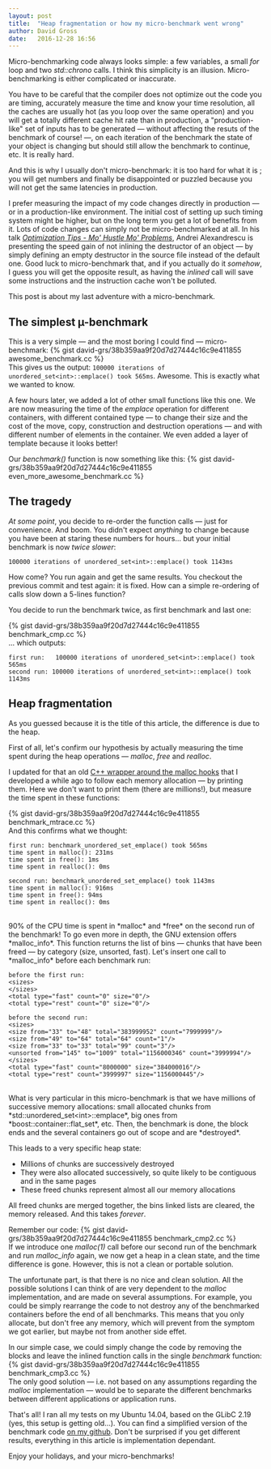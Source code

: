 ```yaml
---
layout: post
title:  "Heap fragmentation or how my micro-benchmark went wrong"
author: David Gross
date:   2016-12-28 16:56
---
```


Micro-benchmarking code always looks simple: a few variables, a small *for* loop and two *std::chrono* calls. I think this simplicity is an illusion.
Micro-benchmarking is either complicated or inaccurate. 

You have to be careful that the compiler does not optimize out the code you are timing, accurately measure the time and know your time resolution,
all the caches are usually hot (as you loop over the same operation) and you will get a totally different cache hit rate than in production, a "production-like" set of inputs 
has to be generated &mdash; without affecting the resuts of the benchmark of course! &mdash;, on each iteration of the benchmark 
the state of your object is changing but should still allow the benchmark to continue, etc. It is really hard.

And this is why I usually don't micro-benchmark: it is too hard for what it is ; you will get numbers and finally be disappointed or puzzled 
because you will not get the same latencies in production.

I prefer measuring the impact of my code changes directly in production &mdash; or in a production-like environment. The initial cost of setting up such timing 
system might be higher, but on the long term you get a lot of benefits from it. Lots of code changes can simply not be micro-benchmarked at all. In his 
talk [*Optimization Tips - Mo' Hustle Mo' Problems*](https://www.youtube.com/watch?v=Qq_WaiwzOtI), Andrei Alexandrescu is presenting the speed gain of 
not inlining the destructor of an object &mdash; by simply defining an empty destructor in the source file instead of the default one. Good luck 
to micro-benchmark that, and if you actually do it *somehow*, I guess you will get the opposite result, as having the *inlined* call will save some instructions
and the instruction cache won't be polluted.

This post is about my last adventure with a micro-benchmark. 



The simplest &micro;-benchmark
------------------------------
This is a very simple &mdash; and the most boring I could find &mdash; micro-benchmark:
{% gist david-grs/38b359aa9f20d7d27444c16c9e411855 awesome_benchmark.cc %} 
<br />
This gives us the output: `100000 iterations of unordered_set<int>::emplace() took 565ms`. Awesome. This is exactly what we wanted to know.

A few hours later, we added a lot of other small functions like this one. We are now measuring the time of the *emplace* operation for different containers,
with different contained type &mdash; to change their size and the cost of the move, copy, construction and destruction operations &mdash; and with different
number of elements in the container. We even added a layer of template because it looks better!

Our *benchmark()* function is now something like this:
{% gist david-grs/38b359aa9f20d7d27444c16c9e411855 even_more_awesome_benchmark.cc %} 
<br />


The tragedy
-----------
*At some point*, you decide to re-order the function calls &mdash; just for convenience. And boom. You didn't 
expect *anything* to change because you have been at staring these numbers for hours... but your initial benchmark
is now *twice slower*: 

`100000 iterations of unordered_set<int>::emplace() took 1143ms`

How come? You run again and get the same results. You checkout the previous commit and test again: it is fixed. How can a simple re-ordering of calls 
slow down a 5-lines function?

You decide to run the benchmark twice, as first benchmark and last one:

{% gist david-grs/38b359aa9f20d7d27444c16c9e411855 benchmark_cmp.cc %} 
<br />
... which outputs:

    first run:   100000 iterations of unordered_set<int>::emplace() took 565ms
    second run: 100000 iterations of unordered_set<int>::emplace() took 1143ms



Heap fragmentation
------------------
As you guessed because it is the title of this article, the difference is due to the heap.

First of all, let's confirm our hypothesis by actually measuring the time spent during the heap operations &mdash; *malloc*, *free* and *realloc*.

I updated for that an old [C++ wrapper around the malloc hooks](https://github.com/david-grs/mtrace) that I developed a while ago to follow each memory allocation 
&mdash; by printing them. Here we don't want to print them (there are millions!), but measure the time spent in these functions:

{% gist david-grs/38b359aa9f20d7d27444c16c9e411855 benchmark_mtrace.cc %} 
<br />
And this confirms what we thought:

    first run: benchmark_unordered_set_emplace() took 565ms
    time spent in malloc(): 231ms
    time spent in free(): 1ms
    time spent in realloc(): 0ms

    second run: benchmark_unordered_set_emplace() took 1143ms
    time spent in malloc(): 916ms
    time spent in free(): 94ms
    time spent in realloc(): 0ms

<br />
90% of the CPU time is spent in *malloc* and *free* on the second run of the benchmark! To go even more in depth, the GNU extension offers *malloc_info*. This 
function returns the list of bins &mdash; chunks that have been freed &mdash; by category (size, unsorted, fast). Let's insert one call to *malloc_info* before 
each benchmark run:


    before the first run:
    <sizes>
    </sizes>
    <total type="fast" count="0" size="0"/>
    <total type="rest" count="0" size="0"/>

    before the second run:
    <sizes>
    <size from="33" to="48" total="383999952" count="7999999"/>
    <size from="49" to="64" total="64" count="1"/>
    <size from="33" to="33" total="99" count="3"/>
    <unsorted from="145" to="1009" total="1156000346" count="3999994"/>
    </sizes>
    <total type="fast" count="8000000" size="384000016"/>
    <total type="rest" count="3999997" size="1156000445"/>

<br />
What is very particular in this micro-benchmark is that we have millions of successive memory allocations: small allocated chunks from *std::unordered_set&lt;int&gt;::emplace*,
big ones from *boost::container::flat_set*, etc. Then, the benchmark is done, the block ends and the several containers go out of scope and are *destroyed*.

This leads to a very specific heap state: 

 * Millions of chunks are successively destroyed
 * They were also allocated successively, so quite likely to be contiguous and in the same pages
 * These freed chunks represent almost all our memory allocations

All freed chunks are merged together, the bins linked lists are cleared, the memory released. And this takes *forever*.

Remember our code:
{% gist david-grs/38b359aa9f20d7d27444c16c9e411855 benchmark_cmp2.cc %} 
<br />
If we introduce one *malloc(1)* call before our second run of the benchmark and run *malloc_info* again, we now get a heap in a clean state, and the time difference 
is gone. However, this is not a clean or portable solution.

The unfortunate part, is that there is no nice and clean solution. All the possible solutions I can think of are very dependent to the *malloc* implementation, and are made on several assumptions. 
For example, you could be simply rearrange the code to not destroy any of the benchmarked containers before 
the end of all benchmarks. This means that you only allocate, but don't free any memory, which will prevent from the symptom we got earlier, but maybe not from another side effet. 

In our simple case, we could simply change the code by removing the blocks and leave the inlined function calls in the single *benchmark* function:
{% gist david-grs/38b359aa9f20d7d27444c16c9e411855 benchmark_cmp3.cc %} 
<br />
The only good solution &mdash; i.e. not based on any assumptions regarding the *malloc* implementation &mdash; would be to separate the different benchmarks between different applications
or application runs. 

That's all! I ran all my tests on my Ubuntu 14.04, based on the GLibC 2.19 (yes, this setup is getting old...). You can find a simplified version of the benchmark code 
[on my github](https://github.com/david-grs/heap_frag). Don't be surprised if you get different results, everything in this article is implementation dependant.

Enjoy your holidays, and your micro-benchmarks!

